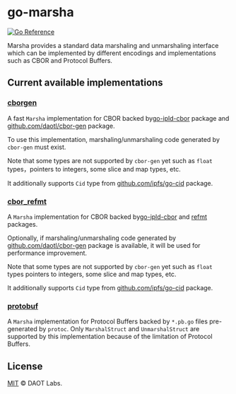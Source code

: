 # go-marsha

[![Go Reference](https://pkg.go.dev/badge/github.com/daotl/go-marsha.svg)](https://pkg.go.dev/github.com/daotl/go-marsha)

Marsha provides a standard data marshaling and unmarshaling interface which can be
implemented by different encodings and implementations such as CBOR and Protocol Buffers.

## Current available implementations

### [cborgen](./cborgen)

A fast `Marsha` implementation for CBOR backed by[go-ipld-cbor](https://github.com/ipfs/go-ipld-cbor)
package and [github.com/daotl/cbor-gen](https://github.com/daotl/cbor-gen) package.

To use this implementation, marshaling/unmarshaling code generated by `cbor-gen` must exist.

Note that some types are not supported by `cbor-gen` yet such as `float` types，pointers to 
integers, some slice and map types, etc.

It additionally supports `Cid` type from [github.com/ipfs/go-cid](https://github.com/ipfs/go-cid) package.

### [cbor_refmt](./cbor-refmt)

A `Marsha` implementation for CBOR backed by[go-ipld-cbor](https://github.com/ipfs/go-ipld-cbor) and [refmt](https://github.com/polydawn/refmt) packages.

Optionally, if marshaling/unmarshaling code generated by
[github.com/daotl/cbor-gen](https://github.com/daotl/cbor-gen) package is available,
it will be used for performance improvement.

Note that some types are not supported by `cbor-gen` yet such as `float` types
pointers to integers, some slice and map types, etc.

It additionally supports `Cid` type from [github.com/ipfs/go-cid](https://github.com/ipfs/go-cid) package.

### [protobuf](./protobuf)

A `Marsha` implementation for Protocol Buffers backed by `*.pb.go` files pre-generated by `protoc`.
Only `MarshalStruct` and `UnmarshalStruct` are supported by this implementation because of the 
limitation of Protocol Buffers.

## License

[MIT](LICENSE) © DAOT Labs.
